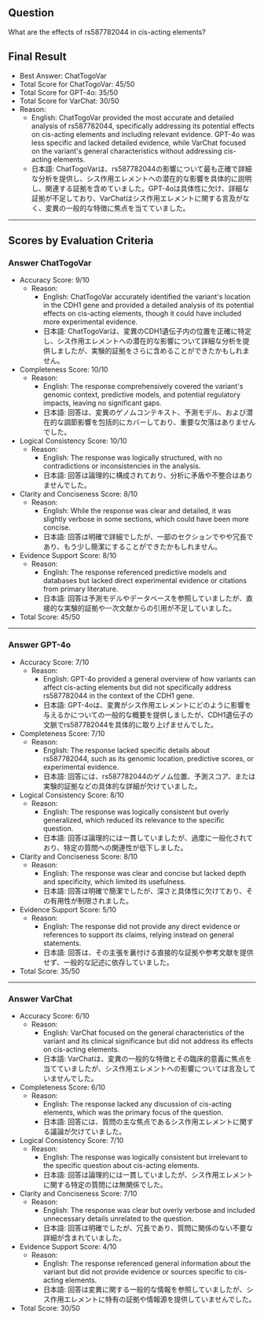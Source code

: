 ## Question

What are the effects of rs587782044 in cis-acting elements?

## Final Result

- Best Answer: ChatTogoVar
- Total Score for ChatTogoVar: 45/50
- Total Score for GPT-4o: 35/50
- Total Score for VarChat: 30/50
- Reason:
  - English: ChatTogoVar provided the most accurate and detailed analysis of rs587782044, specifically addressing its potential effects on cis-acting elements and including relevant evidence. GPT-4o was less specific and lacked detailed evidence, while VarChat focused on the variant's general characteristics without addressing cis-acting elements.
  - 日本語: ChatTogoVarは、rs587782044の影響について最も正確で詳細な分析を提供し、シス作用エレメントへの潜在的な影響を具体的に説明し、関連する証拠を含めていました。GPT-4oは具体性に欠け、詳細な証拠が不足しており、VarChatはシス作用エレメントに関する言及がなく、変異の一般的な特徴に焦点を当てていました。

---

## Scores by Evaluation Criteria

### Answer ChatTogoVar
- Accuracy Score: 9/10
  - Reason: 
    - English: ChatTogoVar accurately identified the variant's location in the CDH1 gene and provided a detailed analysis of its potential effects on cis-acting elements, though it could have included more experimental evidence.
    - 日本語: ChatTogoVarは、変異のCDH1遺伝子内の位置を正確に特定し、シス作用エレメントへの潜在的な影響について詳細な分析を提供しましたが、実験的証拠をさらに含めることができたかもしれません。
- Completeness Score: 10/10
  - Reason: 
    - English: The response comprehensively covered the variant's genomic context, predictive models, and potential regulatory impacts, leaving no significant gaps.
    - 日本語: 回答は、変異のゲノムコンテキスト、予測モデル、および潜在的な調節影響を包括的にカバーしており、重要な欠落はありませんでした。
- Logical Consistency Score: 10/10
  - Reason: 
    - English: The response was logically structured, with no contradictions or inconsistencies in the analysis.
    - 日本語: 回答は論理的に構成されており、分析に矛盾や不整合はありませんでした。
- Clarity and Conciseness Score: 8/10
  - Reason: 
    - English: While the response was clear and detailed, it was slightly verbose in some sections, which could have been more concise.
    - 日本語: 回答は明確で詳細でしたが、一部のセクションでやや冗長であり、もう少し簡潔にすることができたかもしれません。
- Evidence Support Score: 8/10
  - Reason: 
    - English: The response referenced predictive models and databases but lacked direct experimental evidence or citations from primary literature.
    - 日本語: 回答は予測モデルやデータベースを参照していましたが、直接的な実験的証拠や一次文献からの引用が不足していました。
- Total Score: 45/50

---

### Answer GPT-4o
- Accuracy Score: 7/10
  - Reason: 
    - English: GPT-4o provided a general overview of how variants can affect cis-acting elements but did not specifically address rs587782044 in the context of the CDH1 gene.
    - 日本語: GPT-4oは、変異がシス作用エレメントにどのように影響を与えるかについての一般的な概要を提供しましたが、CDH1遺伝子の文脈でrs587782044を具体的に取り上げませんでした。
- Completeness Score: 7/10
  - Reason: 
    - English: The response lacked specific details about rs587782044, such as its genomic location, predictive scores, or experimental evidence.
    - 日本語: 回答には、rs587782044のゲノム位置、予測スコア、または実験的証拠などの具体的な詳細が欠けていました。
- Logical Consistency Score: 8/10
  - Reason: 
    - English: The response was logically consistent but overly generalized, which reduced its relevance to the specific question.
    - 日本語: 回答は論理的には一貫していましたが、過度に一般化されており、特定の質問への関連性が低下しました。
- Clarity and Conciseness Score: 8/10
  - Reason: 
    - English: The response was clear and concise but lacked depth and specificity, which limited its usefulness.
    - 日本語: 回答は明確で簡潔でしたが、深さと具体性に欠けており、その有用性が制限されました。
- Evidence Support Score: 5/10
  - Reason: 
    - English: The response did not provide any direct evidence or references to support its claims, relying instead on general statements.
    - 日本語: 回答は、その主張を裏付ける直接的な証拠や参考文献を提供せず、一般的な記述に依存していました。
- Total Score: 35/50

---

### Answer VarChat
- Accuracy Score: 6/10
  - Reason: 
    - English: VarChat focused on the general characteristics of the variant and its clinical significance but did not address its effects on cis-acting elements.
    - 日本語: VarChatは、変異の一般的な特徴とその臨床的意義に焦点を当てていましたが、シス作用エレメントへの影響については言及していませんでした。
- Completeness Score: 6/10
  - Reason: 
    - English: The response lacked any discussion of cis-acting elements, which was the primary focus of the question.
    - 日本語: 回答には、質問の主な焦点であるシス作用エレメントに関する議論が欠けていました。
- Logical Consistency Score: 7/10
  - Reason: 
    - English: The response was logically consistent but irrelevant to the specific question about cis-acting elements.
    - 日本語: 回答は論理的には一貫していましたが、シス作用エレメントに関する特定の質問には無関係でした。
- Clarity and Conciseness Score: 7/10
  - Reason: 
    - English: The response was clear but overly verbose and included unnecessary details unrelated to the question.
    - 日本語: 回答は明確でしたが、冗長であり、質問に関係のない不要な詳細が含まれていました。
- Evidence Support Score: 4/10
  - Reason: 
    - English: The response referenced general information about the variant but did not provide evidence or sources specific to cis-acting elements.
    - 日本語: 回答は変異に関する一般的な情報を参照していましたが、シス作用エレメントに特有の証拠や情報源を提供していませんでした。
- Total Score: 30/50